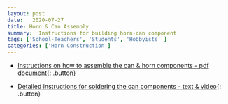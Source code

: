 ```yaml
---
layout: post
date:   2020-07-27
title: Horn & Can Assembly 
summary:  Instructions for building horn-can component
tags: ['School-Teachers', 'Students', 'Hobbyists' ]
categories: ['Horn Construction'] 
---
```



* [Instructions on how to assemble the can & horn components - pdf document](https://wvurail.org/dspira-lessons/FilesUploaded/Horn&Can_Assembly_2021.pdf){: .button}

* [Detailed instructions for soldering the can components - text & video](https://wvurail.org//dspira-lessons/assemblingcan){: .button}
